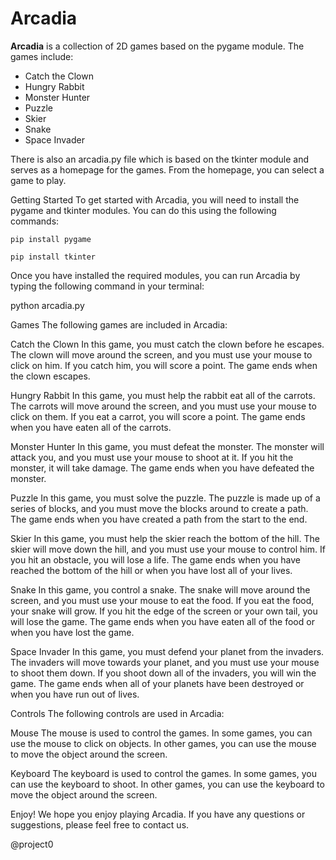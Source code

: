 # Arcadia

**Arcadia** is a collection of 2D games based on the pygame module. The games include:

* Catch the Clown
* Hungry Rabbit
* Monster Hunter
* Puzzle
* Skier
* Snake
* Space Invader

There is also an arcadia.py file which is based on the tkinter module and serves as a homepage for the games. From the homepage, you can select a game to play.

Getting Started
To get started with Arcadia, you will need to install the pygame and tkinter modules. You can do this using the following commands:

`pip install pygame`

`pip install tkinter`

Once you have installed the required modules, you can run Arcadia by typing the following command in your terminal:

python arcadia.py

Games
The following games are included in Arcadia:

Catch the Clown
In this game, you must catch the clown before he escapes. The clown will move around the screen, and you must use your mouse to click on him. If you catch him, you will score a point. The game ends when the clown escapes.

Hungry Rabbit
In this game, you must help the rabbit eat all of the carrots. The carrots will move around the screen, and you must use your mouse to click on them. If you eat a carrot, you will score a point. The game ends when you have eaten all of the carrots.

Monster Hunter
In this game, you must defeat the monster. The monster will attack you, and you must use your mouse to shoot at it. If you hit the monster, it will take damage. The game ends when you have defeated the monster.

Puzzle
In this game, you must solve the puzzle. The puzzle is made up of a series of blocks, and you must move the blocks around to create a path. The game ends when you have created a path from the start to the end.

Skier
In this game, you must help the skier reach the bottom of the hill. The skier will move down the hill, and you must use your mouse to control him. If you hit an obstacle, you will lose a life. The game ends when you have reached the bottom of the hill or when you have lost all of your lives.

Snake
In this game, you control a snake. The snake will move around the screen, and you must use your mouse to eat the food. If you eat the food, your snake will grow. If you hit the edge of the screen or your own tail, you will lose the game. The game ends when you have eaten all of the food or when you have lost the game.

Space Invader
In this game, you must defend your planet from the invaders. The invaders will move towards your planet, and you must use your mouse to shoot them down. If you shoot down all of the invaders, you will win the game. The game ends when all of your planets have been destroyed or when you have run out of lives.

Controls
The following controls are used in Arcadia:

Mouse
The mouse is used to control the games. In some games, you can use the mouse to click on objects. In other games, you can use the mouse to move the object around the screen.

Keyboard
The keyboard is used to control the games. In some games, you can use the keyboard to shoot. In other games, you can use the keyboard to move the object around the screen.

Enjoy!
We hope you enjoy playing Arcadia. If you have any questions or suggestions, please feel free to contact us.


@project0
